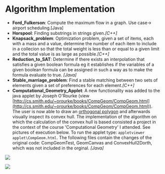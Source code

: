 Algorithm Implementation
============================================================

- **Ford_Fulkerson**: Compute the maximum flow in a graph. Use case-> airport scheduling.[Java]
- **Horspool**: Finding substrings in strings given.*[C++]*
- **Knapsack_problem**: Optimization problem, given a set of items, each with a mass and a value, determine the number of each item to include in a collecion so that the total weight is less than or
equal to a given limit and the total value is as large as possible.*[C++]*
- **Reduction_to_SAT**: Determine if there exists an interpolation that satisfies a given boolean formula eg it establishes 
if the variables of a given boolean formula can be assigned in such a way as to make the formula evaluate to true. *[Java]*
- **Stable_marriage_problem**: Find a stable matching between two sets of elements given a set of preferences for each element.*[C++]*
- **Computational_Geometry_Applet**: A new functionality was added to the java applet by Joseph O'Rourke (view [http://cs.smith.edu/~orourke/books/CompGeom/CompGeom.html](http://cs.smith.edu/~orourke/books/CompGeom/CompGeom.html)). The user is now able to draw an [orthogonal polygon](http://en.wikipedia.org/wiki/Rectilinear_polygon "orthogonal polygons") and afterwards visually inspect its convex hull. The implementation of the algorithm on which the calculation of the convex hull is based consisted a project in the context of the course 'Computational Geometry' I attended. See pictures of execution below. To run the applet type: 
 `appletviewer applet\CompGeom.html`. The following files contain the changes of the original code: CompGeomTest, GeomCanvas and ConvexHull2Dorth, which was not included in the orginal. *[Java]*

![](http://users.auth.gr/christci/need/convex_hull1.PNG)

![](http://users.auth.gr/christci/need/convex_hull2.PNG) 
